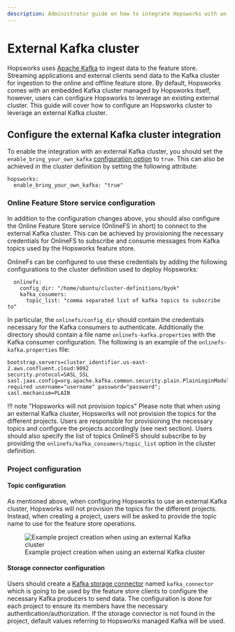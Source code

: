 ```yaml
---
description: Administrator guide on how to integrate Hopsworks with an external Kafka cluster to handle data ingestion into the feature store. 
---
```


# External Kafka cluster

Hopsworks uses [Apache Kafka](https://kafka.apache.org/) to ingest data to the feature store. Streaming applications and external clients send data to the Kafka cluster for ingestion to the online and offline feature store.
By default, Hopsworks comes with an embedded Kafka cluster managed by Hopsworks itself, however, users can configure Hopsworks to leverage an existing external cluster. 
This guide will cover how to configure an Hopsworks cluster to leverage an external Kafka cluster.

## Configure the external Kafka cluster integration

To enable the integration with an external Kafka cluster, you should set the `enable_bring_your_own_kafka` [configuration option](../../admin/variables.md) to `true`.
This can also be achieved in the cluster definition by setting the following attribute:

```
hopsworks:
  enable_bring_your_own_kafka: "true"
```

### Online Feature Store service configuration

In addition to the configuration changes above, you should also configure the Online Feature Store service (OnlineFS in short) to connect to the external Kafka cluster.
This can be achieved by provisioning the necessary credentials for OnlineFS to subscribe and consume messages from Kafka topics used by the Hopsworks feature store.

OnlineFs can be configured to use these credentials by adding the following configurations to the cluster definition used to deploy Hopsworks:

```
  onlinefs:
    config_dir: "/home/ubuntu/cluster-definitions/byok"
    kafka_cosumers:
      topic_list: "comma separated list of kafka topics to subscribe to"
```

In particular, the `onlinefs/config_dir` should contain the credentials necessary for the Kafka consumers to authenticate. 
Additionally the directory should contain a file name `onlinefs-kafka.properties` with the Kafka consumer configuration.
The following is an example of the `onlinefs-kafka.properties` file:

```
bootstrap.servers=cluster_identifier.us-east-2.aws.confluent.cloud:9092
security.protocol=SASL_SSL
sasl.jaas.config=org.apache.kafka.common.security.plain.PlainLoginModule required username="username" password="password";
sasl.mechanism=PLAIN
```

!!! note "Hopsworks will not provision topics"
    Please note that when using an external Kafka cluster, Hopsworks will not provision the topics for the different projects. Users are responsible for provisioning the necessary topics and configure the projects accordingly (see next section).
    Users should also specify the list of topics OnlineFS should subscribe to by providing the `onlinefs/kafka_consumers/topic_list` option in the cluster definition.

### Project configuration

#### Topic configuration

As mentioned above, when configuring Hopsworks to use an external Kafka cluster, Hopsworks will not provision the topics for the different projects. Instead, when creating a project, users will be asked to provide the topic name to use for the feature store operations.

<p align="center">
  <figure>
    <img src="../../../assets/images/setup_installation/on_prem/byok_project_configuration.png" alt="Example project creation when using an external Kafka cluster">
    <figcaption>Example project creation when using an external Kafka cluster</figcaption>
  </figure>
</p>

#### Storage connector configuration 

Users should create a [Kafka storage connector](../../user_guides/fs/storage_connector/creation/kafka.md) named `kafka_connector` which is going to be used by the feature store clients to configure the necessary Kafka producers to send data.
The configuration is done for each project to ensure its members have the necessary authentication/authorization.
If the storage connector is not found in the project, default values referring to Hopsworks managed Kafka will be used.